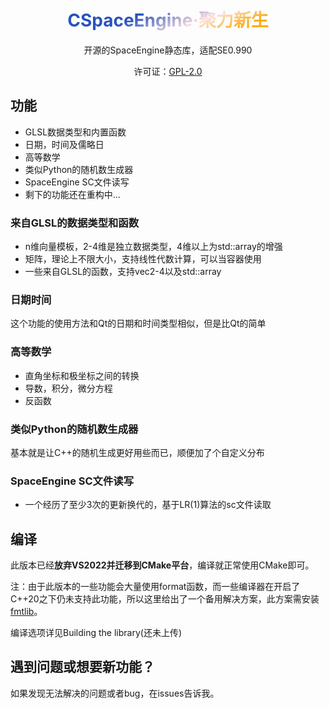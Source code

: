 <!--DOCTYPE html>
<html>
    <head>
        <title>CSpaceEngine Renewed</title>
        <style type="text/css">
        div.Head
        {
            width:100%;
            text-align:center;
        }
        div.Head h1
        {
            font-weight: bold;
            background: -webkit-linear-gradient(-66.5607189deg, rgb(41,82,190), rgb(41,82,190) 40%, rgb(254,226,223) 60%, rgb(251,172,19) 75%);
            -webkit-background-clip: text;
            -webkit-text-fill-color: transparent;
            color: transparent;
        }
        </style>
    </head>
    <body-->
<!--a href="README_EN.md">English</a-->
<div class="Head" style="width:100%;text-align:center;">
    <h1 style="font-weight: bold;background: -webkit-linear-gradient(-66.5607189deg, rgb(41,82,190), rgb(41,82,190) 40%, rgb(254,226,223) 60%, rgb(251,172,19) 75%);-webkit-background-clip: text;-webkit-text-fill-color: transparent;color: transparent;">CSpaceEngine·聚力新生</h1>
    <p>开源的SpaceEngine静态库，适配SE0.990</p>
    <p>许可证：<a href="https://www.gnu.org/licenses/old-licenses/gpl-2.0.html">GPL-2.0</a></p>
</div>
<h2>功能</h2>
<ul>
    <li>GLSL数据类型和内置函数</li>
    <li>日期，时间及儒略日</li>
    <li>高等数学</li>
    <li>类似Python的随机数生成器</li>
    <li>SpaceEngine SC文件读写</li>
    <li>剩下的功能还在重构中...</li>
</ul>
<h3>来自GLSL的数据类型和函数</h3>
<ul>
    <li>n维向量模板，2-4维是独立数据类型，4维以上为std::array的增强</li>
    <li>矩阵，理论上不限大小，支持线性代数计算，可以当容器使用</li>
    <li>一些来自GLSL的函数，支持vec2-4以及std::array</li>
</ul>
<h3>日期时间</h3>
<p>这个功能的使用方法和Qt的日期和时间类型相似，但是比Qt的简单</p>
<h3>高等数学</h3>
<ul>
    <li>直角坐标和极坐标之间的转换</li>
    <li>导数，积分，微分方程</li>
    <li>反函数</li>
</ul>
<h3>类似Python的随机数生成器</h3>
<p>基本就是让C++的随机生成更好用些而已，顺便加了个自定义分布</p>
<h3>SpaceEngine SC文件读写</h3>
<ul>
    <li>一个经历了至少3次的更新换代的，基于LR(1)算法的sc文件读取</li>
</ul>
<h2>编译</h2>
<p>此版本已经<b>放弃VS2022并迁移到CMake平台</b>，编译就正常使用CMake即可。</p>
<p>注：由于此版本的一些功能会大量使用format函数，而一些编译器在开启了C++20之下仍未支持此功能，所以这里给出了一个备用解决方案，此方案需安装<a href="https://github.com/fmtlib/fmt">fmtlib</a>。</p>
<p>编译选项详见Building the library(还未上传)</p>
<h2>遇到问题或想要新功能？</h2>
<p>如果发现无法解决的问题或者bug，在issues告诉我。</p>
    <!--/body>
</html-->
